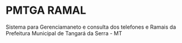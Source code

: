 <h1>PMTGA RAMAL</h1>

<p>Sistema para Gerenciamaneto e consulta dos telefones e Ramais da Prefeitura Municipal de Tangará da Serra - MT</p>